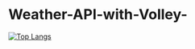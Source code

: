 # Weather-API-with-Volley-
[![Top Langs](https://github-readme-stats.vercel.app/api/top-langs/?username=PRIYANKA-Nigam)](https://github.com/PRIYANKA-Nigam/github-readme-stats)
